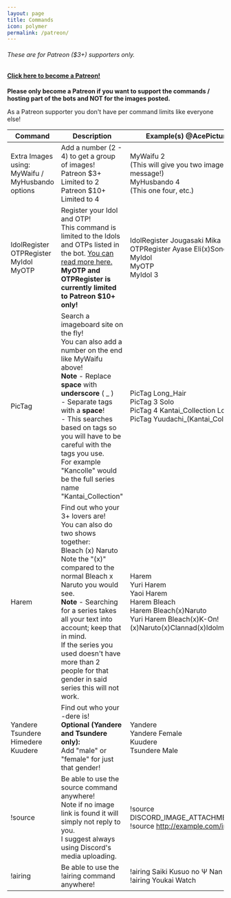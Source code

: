 ```yaml
---
layout: page
title: Commands
icon: polymer
permalink: /patreon/
---
```


###### These are for Patreon ($3+) supporters only.

#### [Click here to become a Patreon!](https://patreon.com/ace3df)

**Please only become a Patreon if you want to support the commands / hosting part of the bots and NOT for the images posted.**

As a Patreon supporter you don't have per command limits like everyone else!

Command | Description | Example(s) @AcePictureBot
------- | ----------- | ----------
Extra Images using:<br>MyWaifu /<br>MyHusbando options|Add a number (2 - 4) to get a group of images!<br>Patreon $3+ Limited to 2<br>Patreon $10+ Limited to 4|MyWaifu 2<br>(This will give you two images in one message!)<br>MyHusbando 4<br>(This one four, etc.)
IdolRegister<br>OTPRegister<br>MyIdol<br>MyOTP|Register your Idol and OTP!<br>This command is limited to the Idols and OTPs listed in the bot. [You can read more here.](http://ace3df.github.io/AcePictureBot/faq_patreon/)<br>**MyOTP and OTPRegister is currently limited to Patreon $10+ only!**<br>|IdolRegister Jougasaki Mika<br>OTPRegister Ayase Eli(x)Sonoda Umi<br>MyIdol<br>MyOTP<br>MyIdol 3
PicTag|Search a imageboard site on the fly!<br>You can also add a number on the end like MyWaifu above!<br>**Note** - Replace **space** with **underscore** ( _ ) <br>- Separate tags with a **space**!<br>- This searches based on tags so you will have to be careful with the tags you use.<br>For example "Kancolle" would be the full series name "Kantai_Collection"|PicTag Long_Hair<br>PicTag 3 Solo<br>PicTag 4 Kantai_Collection Long\_Hair<br>PicTag Yuudachi_(Kantai_Collection)
Harem|Find out who your 3+ lovers are!<br>You can also do two shows together:<br>Bleach (x) Naruto<br>Note the "(x)" compared to the normal Bleach x Naruto you would see.<br>**Note** - Searching for a series takes all your text into account; keep that in mind.<br>If the series you used doesn't have more than 2 people for that gender in said series this will not work.|Harem<br>Yuri Harem<br>Yaoi Harem<br>Harem Bleach<br>Harem Bleach(x)Naruto<br>Yuri Harem Bleach(x)K-On!(x)Naruto(x)Clannad(x)Idolmaster
Yandere<br>Tsundere<br>Himedere<br>Kuudere|Find out who your -dere is!<br>**Optional (Yandere and Tsundere only):**<br>Add "male" or "female" for just that gender!|Yandere<br>Yandere Female<br>Kuudere<br>Tsundere Male
!source|Be able to use the source command anywhere!<br>Note if no image link is found it will simply not reply to you.<br>I suggest always using Discord's media uploading.|!source DISCORD_IMAGE_ATTACHMENT_HERE<br>!source http://example.com/image.jpg
!airing|Be able to use the !airing command anywhere!|!airing Saiki Kusuo no Ψ Nan<br>!airing Youkai Watch

